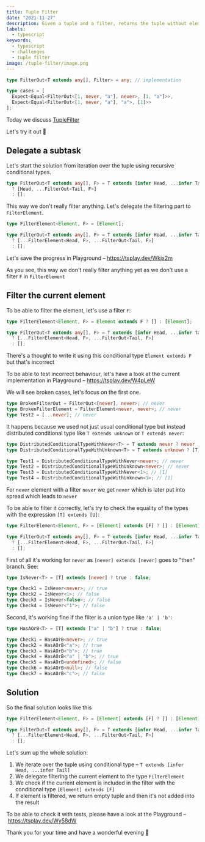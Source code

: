 ```yaml
---
title: Tuple Filter
date: "2021-11-27"
description: Given a tuple and a filter, returns the tuple without elements that are part of the filter
labels:
  - typescript
keywords:
  - typescript
  - challenges
  - tuple filter
image: /tuple-filter/image.png
---
```


```typescript title=Example of FilterOut use
type FilterOut<T extends any[], Filter> = any; // implementation

type cases = [
  Expect<Equal<FilterOut<[1, never, "a"], never>, [1, "a"]>>,
  Expect<Equal<FilterOut<[1, never, "a"], "a">, [1]>>
];
```

Today we discuss [TupleFilter](https://github.com/type-challenges/type-challenges/blob/master/questions/399-hard-tuple-filter/README.md)

Let's try it out 🚀

## Delegate a subtask

Let's start the solution from iteration over the tuple using recursive conditional types.

```typescript title=Iteration over the tuple
type FilterOut<T extends any[], F> = T extends [infer Head, ...infer Tail]
  ? [Head, ...FilterOut<Tail, F>]
  : [];
```

This way we don't really filter anything. Let's delegate the filtering part to `FilterElement`.

```typescript title=Delegate filtering to FilterElement
type FilterElement<Element, F> = [Element];

type FilterOut<T extends any[], F> = T extends [infer Head, ...infer Tail]
  ? [...FilterElement<Head, F>, ...FilterOut<Tail, F>]
  : [];
```

Let's save the progress in Playground – https://tsplay.dev/Wkjx2m

As you see, this way we don't really filter anything yet as we don't use a filter `F` in `FilterElement`

## Filter the current element

To be able to filter the element, let's use a filter `F`:

```typescript title=Incorrect way to filter the element
type FilterElement<Element, F> = Element extends F ? [] : [Element];

type FilterOut<T extends any[], F> = T extends [infer Head, ...infer Tail]
  ? [...FilterElement<Head, F>, ...FilterOut<Tail, F>]
  : [];
```

There's a thought to write it using this conditional type `Element extends F` but that's incorrect

To be able to test incorrect behaviour, let's have a look at the current implementation in Playground – https://tsplay.dev/W4pLeW

We will see broken cases, let's focus on the first one.

```typescript title=The first broken case with never
type BrokenFilterOut = FilterOut<[never], never>; // never
type BrokenFilterElement = FilterElement<never, never>; // never
type Test2 = [...never]; // never
```

It happens because we used not just usual conditional type but instead distributed conditional type like `T extends unknown` or `T extends never`:

```typescript title=Examples of distributed conditional types
type DistributedConditionalTypeWithNever<T> = T extends never ? never : [T];
type DistributedConditionalTypeWithUnknown<T> = T extends unknown ? [T] : never;

type Test1 = DistributedConditionalTypeWithNever<never>; // never
type Test2 = DistributedConditionalTypeWithUnknown<never>; // never
type Test3 = DistributedConditionalTypeWithNever<1>; // [1]
type Test4 = DistributedConditionalTypeWithUnknown<1>; // [1]
```

For `never` element with a filter `never` we get `never` which is later put into spread which leads to `never`

To be able to filter it correctly, let's try to check the equality of the types with the expression `[T] extends [U]`:

```typescript title=Correct way to filter the element
type FilterElement<Element, F> = [Element] extends [F] ? [] : [Element];

type FilterOut<T extends any[], F> = T extends [infer Head, ...infer Tail]
  ? [...FilterElement<Head, F>, ...FilterOut<Tail, F>]
  : [];
```

First of all it's working for `never` as `[never] extends [never]` goes to "then" branch. See:

```typescript title=
type IsNever<T> = [T] extends [never] ? true : false;

type Check1 = IsNever<never>; // true
type Check2 = IsNever<1>; // false
type Check3 = IsNever<false>; // false
type Check4 = IsNever<"1">; // false
```

Second, it's working fine if the filter is a union type like `'a' | 'b'`:

```typescript title=Checking union type filter
type HasAOrB<T> = [T] extends ["a" | "b"] ? true : false;

type Check1 = HasAOrB<never>; // true
type Check2 = HasAOrB<"a">; // true
type Check3 = HasAOrB<"b">; // true
type Check4 = HasAOrB<"a" | "b">; // true
type Check5 = HasAOrB<undefined>; // false
type Check6 = HasAOrB<null>; // false
type Check7 = HasAOrB<"c">; // false
```

## Solution

So the final solution looks like this

```typescript title=Solution
type FilterElement<Element, F> = [Element] extends [F] ? [] : [Element];

type FilterOut<T extends any[], F> = T extends [infer Head, ...infer Tail]
  ? [...FilterElement<Head, F>, ...FilterOut<Tail, F>]
  : [];
```

Let's sum up the whole solution:

1. We iterate over the tuple using conditional type – `T extends [infer Head, ...infer Tail]`
2. We delegate filtering the current element to the type `FilterElement`
3. We check if the current element is included in the filter with the conditional type `[Element] extends [F]`
4. If element is filtered, we return empty tuple and then it's not added into the result

To be able to check it with tests, please have a look at the Playground – https://tsplay.dev/Wy58dW

Thank you for your time and have a wonderful evening 🌇
